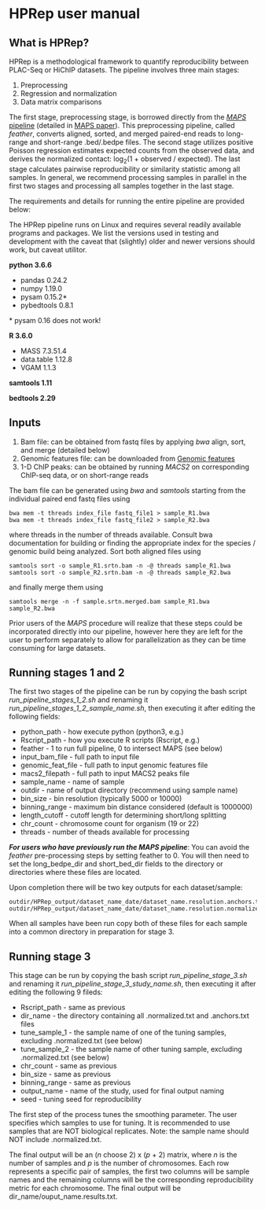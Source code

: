 # HPRep user manual
## What is HPRep?
HPRep is a methodological framework to quantify reproducibility between PLAC-Seq or HiChIP datasets. The pipeline involves three main stages:
1. Preprocessing
2. Regression and normalization
3. Data matrix comparisons
 
The first stage, preprocessing stage, is borrowed directly from the [<em>MAPS</em> pipeline](https://github.com/ijuric/MAPS) (detailed in [MAPS paper](https://journals.plos.org/ploscompbiol/article?id=10.1371/journal.pcbi.1006982)). This preprocessing pipeline, called <em>feather</em>, converts aligned, sorted, and merged paired-end reads to long-range and short-range .bed/.bedpe files. The second stage utilizes positive Poisson regression estimates expected counts from the observed data, and derives the normalized contact: log<sub>2</sub>(1 + observed / expected). The last stage calculates pairwise reproducibility or similarity statistic among all samples. In general, we recommend processing samples in parallel in the first two stages and processing all samples together in the last stage.

The requirements and details for running the entire pipeline are provided below:

The HPRep pipeline runs on Linux and requires several readily available programs and packages. We list the versions used in testing and development with the caveat that (slightly) older and newer versions should work, but caveat utilitor.

**python 3.6.6**
* pandas 0.24.2
* numpy 1.19.0
* pysam 0.15.2\*
* pybedtools 0.8.1

\* pysam 0.16 does not work!

**R 3.6.0**
* MASS 7.3.51.4
* data.table 1.12.8
* VGAM 1.1.3

**samtools 1.11**

**bedtools 2.29**

## Inputs
1. Bam file: can be obtained from fastq files by applying <em>bwa</em> align, sort, and merge (detailed below)
2. Genomic features file: can be downloaded from [Genomic features](http://enhancer.sdsc.edu/yunjiang/resources/genomic_features/)
3. 1-D ChIP peaks: can be obtained by running <em>MACS2</em> on corresponding ChIP-seq data, or on short-range reads

The bam file can be generated using <em>bwa</em> and <em>samtools</em> starting from the individual paired end fastq files using
```
bwa mem -t threads index_file fastq_file1 > sample_R1.bwa
bwa mem -t threads index_file fastq_file2 > sample_R2.bwa
```
where threads in the number of threads available. Consult bwa documentation for building or finding the appropriate index for the species / genomic build being analyzed. Sort both aligned files using
```
samtools sort -o sample_R1.srtn.bam -n -@ threads sample_R1.bwa
samtools sort -o sample_R2.srtn.bam -n -@ threads sample_R2.bwa
```
and finally merge them using
```
samtools merge -n -f sample.srtn.merged.bam sample_R1.bwa sample_R2.bwa
```
Prior users of the <em>MAPS</em> procedure will realize that these steps could be incorporated directly into our pipeline, however here they are left for the user to perform separately to allow for parallelization as they can be time consuming for large datasets.

## Running stages 1 and 2
The first two stages of the pipeline can be run by copying the bash script <em>run_pipeline_stages_1_2.sh</em> and renaming it <em>run_pipeline_stages_1_2_sample_name.sh</em>, then executing it after editing the following fields:

* python_path - how execute python (python3, e.g.)
* Rscript_path - how you execute R scripts (Rscript, e.g.)
* feather - 1 to run full pipeline, 0 to intersect MAPS (see below)
* input_bam_file - full path to input file
* genomic_feat_file - full path to input genomic features file
* macs2_filepath - full path to input MACS2 peaks file
* sample_name - name of sample
* outdir - name of output directory (recommend using sample name)
* bin_size - bin resolution (typically 5000 or 10000)
* binning_range - maximum bin distance considered (default is 1000000)
* length_cutoff - cutoff length for determining short/long splitting
* chr_count - chromosome count for organism (19 or 22)
* threads - number of theads available for processing

***For users who have previously run the MAPS pipeline***: You can avoid the <em>feather</em> pre-processing steps by setting feather to 0. You will then need to set the long_bedpe_dir and short_bed_dir fields to the directory or directories where these files are located.
  
Upon completion there will be two key outputs for each dataset/sample: 
```
outdir/HPRep_output/dataset_name_date/dataset_name.resolution.anchors.txt
outdir/HPRep_output/dataset_name_date/dataset_name.resolution.normalized.txt
```
When all samples have been run copy both of these files for each sample into a common directory in preparation for stage 3.

## Running stage 3
This stage can be run by copying the bash script <em>run_pipeline_stage_3.sh</em> and renaming it <em>run_pipeline_stage_3_study_name.sh</em>, then executing it after editing the following 9 fileds:

* Rscript_path - same as previous
* dir_name - the directory containing all .normalized.txt and .anchors.txt files
* tune_sample_1 - the sample name of one of the tuning samples, excluding .normalized.txt (see below)
* tune_sample_2 - the sample name of other tuning sample, excluding .normalized.txt (see below)
* chr_count - same as previous
* bin_size - same as previous
* binning_range - same as previous
* output_name - name of the study, used for final output naming
* seed - tuning seed for reproducibility

The first step of the process tunes the smoothing parameter. The user specifies which samples to use for tuning. It is recommended to use samples that are NOT biological replicates. Note: the sample name should NOT include .normalized.txt.

The final output will be an (<em>n</em> choose 2) x (<em>p</em> + 2) matrix, where <em>n</em> is the number of samples and <em>p</em> is the number of chromosomes. Each row represents a specific pair of samples, the first two columns will be sample names and the remaining columns will be the corresponding reproducibility metric for each chromosome. The final output will be dir_name/ouput_name.results.txt.



